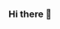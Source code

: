 ### Hi there 👋

<!--
**danvixent/danvixent** is a ✨ _special_ ✨ repository because its `README.md` (this file) appears on your GitHub profile.

Here are some ideas to get you started:

🔭 I’m currently working on a gRPC based project for a company
🌱 I’m currently learning microservices based architecture
👯 I’m looking to collaborate on open source Golang projects
🤔 I’m looking for help with using github.com/jackc/pgx
💬 Ask me about Golang, gRPC and writing SQL queries
📫 How to reach me: (danvixent@gmail.com)[email], (twitter.com/danvixent)[twitter], (linkedin.com/in/daniel-oluojomu)[LinkedIn]
- 😄 Pronouns: Daniel
- ⚡ Fun fact: ...
-->

